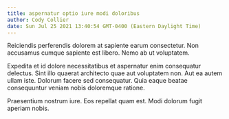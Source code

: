 ```yaml
---
title: aspernatur optio iure modi doloribus
author: Cody Collier
date: Sun Jul 25 2021 13:40:54 GMT-0400 (Eastern Daylight Time)
---
```

Reiciendis perferendis dolorem at sapiente earum consectetur. Non accusamus cumque sapiente est libero. Nemo ab ut voluptatem.

 Expedita et id dolore necessitatibus et aspernatur enim consequatur delectus. Sint illo quaerat architecto quae aut voluptatem non. Aut ea autem ullam iste. Dolorum facere sed consequatur. Quia eaque beatae consequuntur veniam nobis doloremque ratione.

 Praesentium nostrum iure. Eos repellat quam est. Modi dolorum fugit aperiam nobis.